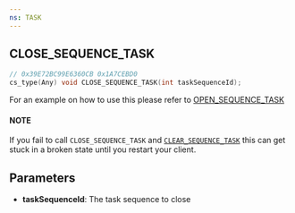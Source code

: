 ```yaml
---
ns: TASK
---
```

## CLOSE_SEQUENCE_TASK

```c
// 0x39E72BC99E6360CB 0x1A7CEBD0
cs_type(Any) void CLOSE_SEQUENCE_TASK(int taskSequenceId);
```

For an example on how to use this please refer to [OPEN_SEQUENCE_TASK](#_0xE8854A4326B9E12B)

#### NOTE
If you fail to call `CLOSE_SEQUENCE_TASK` and [`CLEAR_SEQUENCE_TASK`](#_0x3841422E9C488D8C) this can get stuck in a broken state until you restart your client.

## Parameters
* **taskSequenceId**: The task sequence to close
